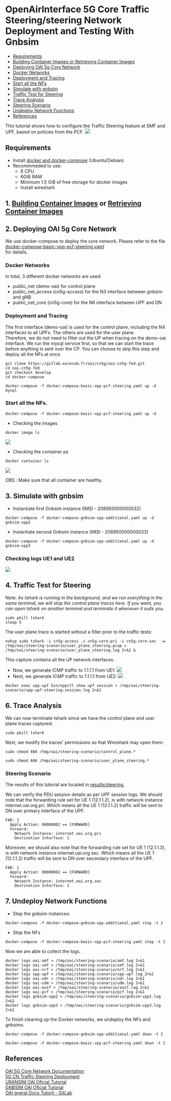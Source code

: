 # OpenAirInterface 5G Core Traffic Steering/steering Network Deployment and Testing With Gnbsim

- [Requirements](#requirements)
- [Building Container Images or Retrieving Container Images](#1-building-container-images-or-retrieving-container-images)
- [Deploying OAI 5g Core Network](#2-deploying-oai-5g-core-network)
- [Docker Networks](#docker-networks)
- [Deployment and Tracing](#deployment-and-tracing)
- [Start all the NFs](#start-all-the-nfs)
- [Simulate with gnbsim](#3-simulate-with-gnbsim)
- [Traffic Test for Steering](#4-traffic-test-for-steering)
- [Trace Analysis](#6-trace-analysis)
- [Steering Scenario](#steering-scenario)
- [Undeploy Network Functions](#7-undeploy-network-functions)
- [References](#references)

This tutorial shows how to configure the Traffic Steering feature at SMF and UPF, based on policies from the PCF.
![](./images/steering_tutorial.png)

## Requirements
- Install [docker and docker-compose](https://docs.docker.com/engine/install/ubuntu/) (Ubuntu/Debian)
- Recommmeded to use:
    - 8 CPU
    - 6GiB RAM
    - Minimum 1.5 GiB of free storage for docker images
    - Install wireshark
## 1. [Building Container Images](https://gitlab.eurecom.fr/oai/cn5g/oai-cn5g-fed/-/blob/master/docs/BUILD_IMAGES.md) or [Retrieving Container Images](https://gitlab.eurecom.fr/oai/cn5g/oai-cn5g-fed/-/blob/master/docs/RETRIEVE_OFFICIAL_IMAGES.md)

## 2.  Deploying OAI 5g Core Network
We use docker-compose to deploy the core network. Please refer to the file [docker-compose-basic-vpp-pcf-steering.yaml](https://gitlab.eurecom.fr/oai/cn5g/oai-cn5g-fed/-/blob/master/docker-compose/docker-compose-basic-vpp-pcf-steering.yaml)       
for details.
### Docker Networks
In total, 3 different docker networks are used:
- public_net (demo-oai) for control plane
- public_net_access (cn5g-access) for the N3 interface between gnbsim and gNB
- public_net_core (cn5g-core) for the N6 interface between UPF and DN
### Deployment and Tracing
The first interface (demo-oai) is used for the control plane, including the N4 interfaces to all UPFs. The others are used for the user plane.<br>
Therefore, we do not need to filter out the UP when tracing on the demo-oai interface.
We run the mysql service first, so that we can start the trace before anything is sent over the CP.
You can choose to skip this step and deploy all the NFs at once.<br>
```
git clone https://gitlab.eurecom.fr/oai/cn5g/oai-cn5g-fed.git
cd oai-cn5g-fed
git checkout develop
cd docker-compose
```
```
docker-compose -f docker-compose-basic-vpp-pcf-steering.yaml up -d mysql
```
### Start all the NFs.
```
docker-compose -f docker-compose-basic-vpp-pcf-steering.yaml up -d
```

- Checking the images
```
docker image ls
```
![](./images/BII-OAI-docker-compose-trafficSteering-image-ls.png)

- Checking the container ps
```
docker container ls
```
![](./images/BII-OAI-docker-compose-trafficSteering-container-ls.png)

_OBS._: Make sure that all container are healthy.

## 3. Simulate with gnbsim
- Instantiate first Gnbsim instance (IMSI - 208950000000032)
```
docker-compose -f docker-compose-gnbsim-vpp-additional.yaml up -d gnbsim-vpp2
```
- Instantiate second Gnbsim instance (IMSI - 208950000000033)
```
docker-compose -f docker-compose-gnbsim-vpp-additional.yaml up -d gnbsim-vpp3
```
### Checking logs UE1 and UE2
![](./images/BII-OAI-docker-compose-trafficSteering-logs-gnbsim-vpp23-UE-Addr.png)

## 4. Traffic Test for Steering

Note: _As tshark is running in the background, and we run everything in the same terminal, we will stop the control plane traces here. If you want, you can open tshark on another terminal and terminate it whenever it suits you._<br>

```
sudo pkill tshark 
sleep 5
```
The user plane trace is started without a filter prior to the traffic tests:
```
nohup sudo tshark -i cn5g-access -i cn5g-core-pri -i cn5g-core-sec  -w /tmp/oai/steering-scenario/user_plane_steering.pcap > /tmp/oai/steering-scenario/user_plane_steering.log 2>&1 &
```
This capture contains all the UP network interfaces.

- Now, we generate ICMP traffic to 1.1.1.1 from UE1:
![](./images/BII-OAI-docker-compose-trafficSteering-traceroute-UE1.png)
- Next, we generate ICMP traffic to 1.1.1.1 from UE2:
![](./images/BII-OAI-docker-compose-trafficSteering-traceroute-UE2.png)

```
docker exec vpp-upf bin/vppctl show upf session > /tmp/oai/steering-scenario/vpp-upf-steering-session.log 2>&1
```
## 6. Trace Analysis
We can now terminate tshark since we have the control plane and user plane traces captured:
```
sudo pkill tshark
```
Next, we modify the traces' permissions so that Wireshark may open them:
```
sudo chmod 666 /tmp/oai/steering-scenario/control_plane.*
```
```
sudo chmod 666 /tmp/oai/steering-scenario/user_plane_steering.*
```
### Steering Scenario
The results of this tutorial are located in 
[results/steering.](https://gitlab.eurecom.fr/oai/cn5g/oai-cn5g-fed/-/blob/master/docker-compose/docker-compose-basic-vpp-pcf-steering.yaml)  

We can verify the PDU session details as per UPF session logs. We should note that the forwarding rule set for UE 1 (12.1.1.2), is with network instance internet.oai.org.pri. Which means all the UE 1 (12.1.1.2) traffic will be sent to DN over primary interface of the UPF.<br>
```
FAR: 1
  Apply Action: 00000002 == [FORWARD]
  Forward:
    Network Instance: internet.oai.org.pri
    Destination Interface: 1

```
Moreover, we should also note that the forwarding rule set for UE 1 (12.1.1.3), is with network instance internet.oai.org.sec. Which means all the UE 1 (12.1.1.2) traffic will be sent to DN over secondary interface of the UPF.<br>
```
FAR: 1
  Apply Action: 00000002 == [FORWARD]
  Forward:
    Network Instance: internet.oai.org.sec
    Destination Interface: 1

```
## 7. Undeploy Network Functions
- Stop the gnbsim instances:
```
docker-compose -f docker-compose-gnbsim-vpp-additional.yaml stop -t 2
```
- Stop the NFs
```
docker-compose -f docker-compose-basic-vpp-pcf-steering.yaml stop -t 2
```

Now we are able to collect the logs.<br>

```
docker logs oai-amf > /tmp/oai/steering-scenario/amf.log 2>&1
docker logs oai-smf > /tmp/oai/steering-scenario/smf.log 2>&1
docker logs oai-nrf > /tmp/oai/steering-scenario/nrf.log 2>&1
docker logs vpp-upf > /tmp/oai/steering-scenario/vpp-upf.log 2>&1
docker logs oai-udr > /tmp/oai/steering-scenario/udr.log 2>&1
docker logs oai-udm > /tmp/oai/steering-scenario/udm.log 2>&1
docker logs oai-ausf > /tmp/oai/steering-scenario/ausf.log 2>&1
docker logs oai-pcf > /tmp/oai/steering-scenario/pcf.log 2>&1
docker logs gnbsim-vpp2 > /tmp/oai/steering-scenario/gnbsim-vpp2.log 2>&1
docker logs gnbsim-vpp3 > /tmp/oai/steering-scenario/gnbsim-vpp3.log 2>&1
```

To finish cleaning up the Docker networks, we undeploy the NFs and gnbsims.

```
docker-compose -f docker-compose-gnbsim-vpp-additional.yaml down -t 2
```
```
docker-compose -f docker-compose-basic-vpp-pcf-steering.yaml down -t 2
```
## References
[OAI 5G Core Network Documentation](https://openairinterface.org/oai-5g-core-network-project/) <br>
[5G CN Traffic Steering Deployment](https://gitlab.eurecom.fr/oai/cn5g/oai-cn5g-fed/-/blob/master/docs/DEPLOY_SA5G_STEERING.md) <br>
[URANSIM OAI Oficial Tutorial](https://gitlab.eurecom.fr/oai/cn5g/oai-cn5g-fed/-/blob/master/docs/DEPLOY_SA5G_WITH_UERANSIM.md) <br>
[GNBSIM OAI Oficial Tutorial](https://gitlab.eurecom.fr/oai/cn5g/oai-cn5g-fed/-/blob/master/docs/DEPLOY_SA5G_MINI_WITH_GNBSIM.md) <br>
[OAI gneral Docs Tutoril - GitLab](https://gitlab.eurecom.fr/oai/cn5g/oai-cn5g-fed/-/blob/master/docs/DEPLOY_HOME.md)